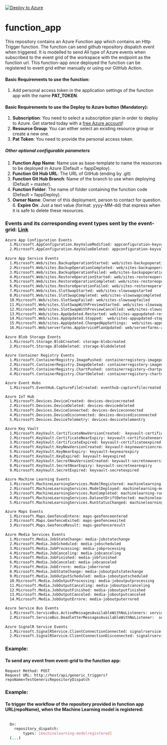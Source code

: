  [![Deploy to Azure](https://aka.ms/deploytoazurebutton)](https://portal.azure.com/#create/Microsoft.Template/uri/https%3A%2F%2Fraw.githubusercontent.com%2FAyaz43%2Ffunction_app%2Fmaster%2F.cloud%2F.azure%2Fazuredeploy.json)

# function_app 
This repository contains an Azure Function app which contains an Http Trigger function. The function can send github repository dispatch event when triggered. It is  modelled to send All type of Azure events when subscribed to the event grid of the workspace with the endpoint as the function url. 
This function-app once deployed the function can be registered to event grid either manually or using our GitHub Action.

#### Basic Requirements to use the function:
  1. Add personal access token in the application settings of the function app with the name **PAT_TOKEN**.

#### Basic Requirements to use the Deploy to Azure button (Mandatory):
  1. **Subscription**: You need to select a subscription plan in order to deploy to Azure. Get started today with a [free Azure account](https://azure.com/free/open-source)!
  2. **Resource Group**: You can either select an existing resource group or create a new one.
  3. **Pat Token**: You need to provide the personal access token.
  
  ##### Other optional configurable parameters 
   1. **Function App Name**: Name use as base-template to name the resources to be deployed in Azure (Default = fappDeploy).
   2. **Function Git Hub URL**: The URL of GitHub (ending by .git)
   3. **Function Git Hub Branch**: Name of the branch to use when deploying (Default = master).
   4. **Function Folder**: The name of folder containing the function code (Default = fappDeploy).
   5. **Owner Name**: Owner of this deployment, person to contact for question.    6. **Expire On**: Just a text value (format: yyyy-MM-dd) that express when it is safe to delete these resources.

### Events and its corresponding event types sent by the event-grid: [Link](https://docs.microsoft.com/en-us/azure/event-grid/overview#event-sources)
```sh
Azure App Configuration Events
  1.Microsoft.AppConfiguration.KeyValueModified: appconfiguration-keyvaluemodified
  2.Microsoft.AppConfiguration.KeyValueDeleted: appconfiguration-keyvaluedeleted
  
Azure App Service Events
  1.Microsoft.Web/sites.BackupOperationStarted: web/sites-backupoperationstarted
  2.Microsoft.Web/sites.BackupOperationCompleted: web/sites-backupoperationcompleted	
  3.Microsoft.Web/sites.BackupOperationFailed: web/sites-backupoperationfailed	
  4.Microsoft.Web/sites.RestoreOperationStarted: web/sites-restoreoperationstarted
  5.Microsoft.Web/sites.RestoreOperationCompleted: web/sites-restoreoperationcompleted
  6.Microsoft.Web/sites.RestoreOperationFailed: web/sites-restoreoperationfailed
  7.Microsoft.Web/sites.SlotSwapStarted: web/sites-slowswapstarted
  8.Microsoft.Web/sites.SlotSwapCompleted: web/sites-slowswapcompleted
  10.Microsoft.Web/sites.SlotSwapFailed: web/sites-slowswapfailed
  11.Microsoft.Web/sites.SlotSwapWithPreviewStarted: web/sites-slowswapwithpreviewstarted
  12.Microsoft.Web/sites.SlotSwapWithPreviewCancelled: web/sites-slowswapwithpreviewcancelled
  13.Microsoft.Web/sites.AppUpdated.Restarted: web/sites-appupdated-restarted
  14.Microsoft.Web/sites.AppUpdated.Stopped:  web/sites-appupdated-stopped
  15.Microsoft.Web/sites.AppUpdated.ChangedAppSettings:  web/sites-appupdated-changeappsettings
  16.Microsoft.Web/serverfarms.AppServicePlanUpdated: web/serverfarms-appserviceplanupdated
  
Azure Blob Storage Events
  1.Microsoft.Storage.BlobCreated: storage-blobcreated
  2.Microsoft.Storage.BlobDeleted: storage-blobdeleted
  
Azure Container Registry Events
  1.Microsoft.ContainerRegistry.ImagePushed: containerregistery-imagepushed
  2.Microsoft.ContainerRegistry.ImageDeleted: containerregistery-imagedeleted
  3.Microsoft.ContainerRegistry.ChartPushed: containerregistery-chartpushed
  4.Microsoft.ContainerRegistry.ChartDeleted: containerregistery-chartdeleted

Azure Event Hubs
  1.Microsoft.EventHub.CaptureFileCreated: eventhub-capturefilecreated

Azure IoT Hub
  1.Microsoft.Devices.DeviceCreated: devices-devicecreated
  2.Microsoft.Devices.DeviceDeleted: devices-devicedeleted
  3.Microsoft.Devices.DeviceConnected: devices-deviceconnected
  4.Microsoft.Devices.DeviceDisconnected: devices-devicedisconnected
  5.Microsoft.Devices.DeviceTelemetry: devices-devicetelementry

Azure Key Vault
  1.Microsoft.KeyVault.CertificateNewVersionCreated:  keyvault-certificatenewversioncreated, keyvault-certificatenearexpiry, 
  2.Microsoft.KeyVault.CertificateNearExpiry: keyvault-certificatenearexpiry
  3.Microsoft.KeyVault.CertificateExpired: keyvault-certificateexpired
  4.Microsoft.KeyVault.KeyNewVersionCreated: keyvault-keynewversioncreated
  5.Microsoft.KeyVault.KeyNearExpiry: keyvault-keynearexpiry
  6.Microsoft.KeyVault.KeyExpired: keyvault-keyexpired
  7.Microsoft.KeyVault.SecretNewVersionCreated: keyvault-secretnewversioncreated
  8.Microsoft.KeyVault.SecretNearExpiry: keyvault-secretnearexpiry
  9.Microsoft.KeyVault.SecretExpired: keyvault-secretexpired
  
Azure Machine Learning Events
  1.Microsoft.MachineLearningServices.ModelRegistered: machinelearning-modelregistered
  2.Microsoft.MachineLearningServices.ModelDeployed: machinelearning-modeldeployed
  3.Microsoft.MachineLearningServices.RunCompleted: machinelearning-runcompleted
  4.Microsoft.MachineLearningServices.DatasetDriftDetected: machinelearning-datadriftdetected
  5.Microsoft.MachineLearningServices.RunStatusChanged: machinelearning-runstatuschanged

Azure Maps Events
  1.Microsoft.Maps.GeofenceEntere: maps-geofenceentered 
  2.Microsoft.Maps.GeofenceExited: maps-geofenceexited
  3.Microsoft.Maps.GeofenceResult: maps-geofenceresult
  
Azure Media Services Events
  1.Microsoft.Media.JobStateChange: media-jobstatechange
  2.Microsoft.Media.JobScheduled: media-jobscheduled
  3.Microsoft.Media.JobProcessing: media-jobprocessing
  4.Microsoft.Media.JobCanceling: media-jobcanceling
  5.Microsoft.Media.JobFinished: media-jobfinished
  6.Microsoft.Media.JobCanceled: media-jobcanceled
  7.Microsoft.Media.JobErrore: media-joberrored
  8.Microsoft.Media.JobStateChange: media-joboutputstatechange
  9.Microsoft.Media.JobOutputScheduled: media-joboutputscheduled
  10.Microsoft.Media.JobOutputProcessing: media-joboutputprocessing
  11.Microsoft.Media.JobOutputCanceling: media-joboutputcanceling
  12.Microsoft.Media.JobOutputFinished: media-joboutputfinished
  13.Microsoft.Media.JobOutputCanceled: media-joboutputcanceled
  14.Microsoft.Media.JobOutputErrore: media-joboutputerrored

Azure Service Bus Events
  1.Microsoft.ServiceBus.ActiveMessagesAvailableWithNoListeners: servicebus-activemessageavailablewithnolisteners
  2.Microsoft.ServiceBus.DeadletterMessagesAvailableWithNoListener:  servicebus-deadlettermessagesavailablewithnolisteners
  
Azure SignalR Service Events
  1.Microsoft.SignalRService.ClientConnectionConnected: signalrservice-clientconnectionconnected
  2.Microsoft.SignalRService.ClientConnectionDisconnected: signalrservice-clientconnectiondisconnected

```

### Example:
#### To send any event from event-grid to the function app:
```
Request Method: POST
Request URL: http://host/api/generic_triggers?repoName=TestGenericRepositoryDispatch

```


### Example:
#### To trigger the workflow of the repository provided in function app URL(repoName), when the Machine Learning model is registered:
```sh

  On:
    repository_dispatch:
        types: [machinelearning-modelregistered]
  (...)

```

